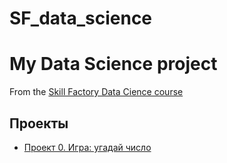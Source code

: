 # SF_data_science

# My Data Science project

From the [Skill Factory Data Cience course](https://skillfactory.ru/data-scientist)

## Проекты

 * [Проект 0. Игра: угадай число](https://githab.com/ScorpKZ/SF_data_science/project_8_Итоги/)

